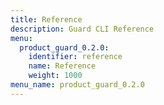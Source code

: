 ```yaml
---
title: Reference
description: Guard CLI Reference
menu:
  product_guard_0.2.0:
    identifier: reference
    name: Reference
    weight: 1000
menu_name: product_guard_0.2.0
---
```

